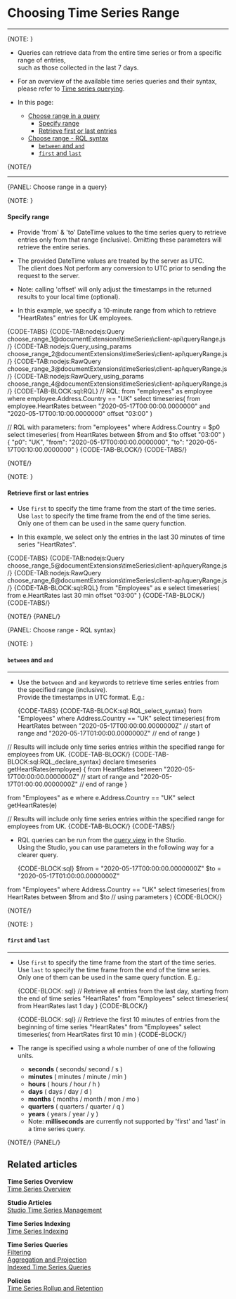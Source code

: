 ﻿# Choosing Time Series Range

---

{NOTE: }

* Queries can retrieve data from the entire time series or from a specific range of entries,  
  such as those collected in the last 7 days.

* For an overview of the available time series queries and their syntax, please refer to [Time series querying](../../../document-extensions/timeseries/client-api/session/querying).

* In this page:
    * [Choose range in a query](../../../document-extensions/timeseries/querying/choosing-query-range#choose-range-in-a-query)
      * [Specify range](../../../document-extensions/timeseries/querying/choosing-query-range#specify-range)
      * [Retrieve first or last entries](../../../document-extensions/timeseries/querying/choosing-query-range#retrieve-first-or-last-entries)
    * [Choose range - RQL syntax](../../../document-extensions/timeseries/querying/choosing-query-range#choose-range---rql-syntax)
      * [`between` and `and`](../../../document-extensions/timeseries/querying/choosing-query-range#and)
      * [`first` and `last`](../../../document-extensions/timeseries/querying/choosing-query-range#and-1)

{NOTE/}

---

{PANEL: Choose range in a query}

{NOTE: }

#### Specify range

* Provide 'from' & 'to' DateTime values to the time series query to retrieve entries only from that range (inclusive).
  Omitting these parameters will retrieve the entire series.

* The provided DateTime values are treated by the server as UTC.  
  The client does Not perform any conversion to UTC prior to sending the request to the server.

* Note: calling 'offset' will only adjust the timestamps in the returned results to your local time (optional).

* In this example, we specify a 10-minute range from which to retrieve "HeartRates" entries for UK employees.

{CODE-TABS}
{CODE-TAB:nodejs:Query choose_range_1@documentExtensions\timeSeries\client-api\queryRange.js /}
{CODE-TAB:nodejs:Query_using_params choose_range_2@documentExtensions\timeSeries\client-api\queryRange.js /}
{CODE-TAB:nodejs:RawQuery choose_range_3@documentExtensions\timeSeries\client-api\queryRange.js /}
{CODE-TAB:nodejs:RawQuery_using_params choose_range_4@documentExtensions\timeSeries\client-api\queryRange.js /}
{CODE-TAB-BLOCK:sql:RQL}
// RQL:
from "employees" as employee
where employee.Address.Country == "UK"
select timeseries(
    from employee.HeartRates
    between "2020-05-17T00:00:00.0000000"
    and "2020-05-17T00:10:00.0000000"
    offset "03:00"
)

// RQL with parameters:
from "employees"
where Address.Country = $p0
select timeseries(
    from HeartRates
    between $from and $to
    offset "03:00"
)
{
  "p0":   "UK",
  "from": "2020-05-17T00:00:00.0000000",
  "to":   "2020-05-17T00:10:00.0000000"
}
{CODE-TAB-BLOCK/}
{CODE-TABS/}

{NOTE/}

{NOTE: }

#### Retrieve first or last entries

* Use `first` to specify the time frame from the start of the time series.  
  Use `last` to specify the time frame from the end of the time series.  
  Only one of them can be used in the same query function.  

* In this example, we select only the entries in the last 30 minutes of time series "HeartRates".

{CODE-TABS}
{CODE-TAB:nodejs:Query choose_range_5@documentExtensions\timeSeries\client-api\queryRange.js /}
{CODE-TAB:nodejs:RawQuery choose_range_6@documentExtensions\timeSeries\client-api\queryRange.js /}
{CODE-TAB-BLOCK:sql:RQL}
from "Employees" as e 
select timeseries(
    from e.HeartRates
    last 30 min
    offset "03:00"
)
{CODE-TAB-BLOCK/}
{CODE-TABS/}

{NOTE/}
{PANEL/}

{PANEL: Choose range - RQL syntax}

{NOTE: }

#### `between`&nbsp;and&nbsp;`and`

---

* Use the `between` and `and` keywords to retrieve time series entries from the specified range (inclusive).  
  Provide the timestamps in UTC format.
  E.g.:  

    {CODE-TABS}
{CODE-TAB-BLOCK:sql:RQL_select_syntax}
from "Employees"
where Address.Country == "UK"
select timeseries(
    from HeartRates
    between "2020-05-17T00:00:00.0000000Z" // start of range
    and "2020-05-17T01:00:00.0000000Z"     // end of range
)

// Results will include only time series entries within the specified range for employees from UK.
{CODE-TAB-BLOCK/}
{CODE-TAB-BLOCK:sql:RQL_declare_syntax}
declare timeseries getHeartRates(employee)
{
    from HeartRates
    between "2020-05-17T00:00:00.0000000Z" // start of range
    and "2020-05-17T01:00:00.0000000Z"     // end of range
}

from "Employees" as e
where e.Address.Country == "UK"
select getHeartRates(e) 

// Results will include only time series entries within the specified range for employees from UK.
{CODE-TAB-BLOCK/}
    {CODE-TABS/}

* RQL queries can be run from the [query view](../../../studio/database/queries/query-view) in the Studio.  
  Using the Studio, you can use parameters in the following way for a clearer query.  
  
    {CODE-BLOCK:sql}
$from = "2020-05-17T00:00:00.0000000Z"
$to = "2020-05-17T01:00:00.0000000Z"

from "Employees"
where Address.Country == "UK"
select timeseries(
    from HeartRates
    between $from and $to  // using parameters
)
    {CODE-BLOCK/}

{NOTE/}

{NOTE: }

#### `first`&nbsp;and&nbsp;`last`

---

* Use `first` to specify the time frame from the start of the time series.  
  Use `last` to specify the time frame from the end of the time series.  
  Only one of them can be used in the same query function. E.g.:  

    {CODE-BLOCK: sql}
// Retrieve all entries from the last day, starting from the end of time series "HeartRates"
from "Employees"
select timeseries(
    from HeartRates
    last 1 day
)
    {CODE-BLOCK/}

    {CODE-BLOCK: sql}
// Retrieve the first 10 minutes of entries from the beginning of time series "HeartRates"
from "Employees"
select timeseries(
    from HeartRates
    first 10 min
)
    {CODE-BLOCK/}

* The range is specified using a whole number of one of the following units.  

    * **seconds**  ( seconds/ second / s )
    * **minutes**  ( minutes / minute / min )
    * **hours**    ( hours / hour / h )
    * **days**     ( days / day / d )
    * **months**   ( months / month / mon / mo )
    * **quarters** ( quarters / quarter / q )
    * **years**    ( years / year / y )
    * Note: **milliseconds** are currently not supported by 'first' and 'last' in a time series query.

{NOTE/}
{PANEL/}

## Related articles

**Time Series Overview**  
[Time Series Overview](../../../document-extensions/timeseries/overview)  

**Studio Articles**  
[Studio Time Series Management](../../../studio/database/document-extensions/time-series)  

**Time Series Indexing**  
[Time Series Indexing](../../../document-extensions/timeseries/indexing)  

**Time Series Queries**  
[Filtering](../../../document-extensions/timeseries/querying/filtering)  
[Aggregation and Projection](../../../document-extensions/timeseries/querying/aggregation-and-projections)  
[Indexed Time Series Queries](../../../document-extensions/timeseries/querying/using-indexes)  

**Policies**  
[Time Series Rollup and Retention](../../../document-extensions/timeseries/rollup-and-retention)  
